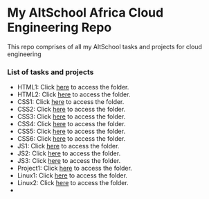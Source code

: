 # My AltSchool Africa Cloud Engineering Repo

This repo comprises of all my AltSchool tasks and projects for cloud engineering

### List of tasks and projects

- HTML1: Click [here](./HTML1/) to access the folder.
- HTML2: Click [here](./HTML2/) to access the folder.
- CSS1: Click [here](./first-semester/CSS1/) to access the folder.
- CSS2: Click [here](./first-semester/CSS2/) to access the folder.
- CSS3: Click [here](./first-semester/CSS3/) to access the folder.
- CSS4: Click [here](./first-semester/CSS4/) to access the folder.
- CSS5: Click [here](./first-semester/CSS5/) to access the folder.
- CSS6: Click [here](./first-semester/CSS6/) to access the folder.
- JS1: Click [here](./first-semester/JS1/) to access the folder.
- JS2: Click [here](./first-semester/JS2/) to access the folder.
- JS3: Click [here](./first-semester/JS3/) to access the folder.
- Project1: Click [here](./first-semester/calculator-assignment/) to access the folder.
- Linux1: Click [here](./second-semester/Exercise1/) to access the folder.
- Linux2: Click [here](./second-semester/Exercise2/) to access the folder.
-
